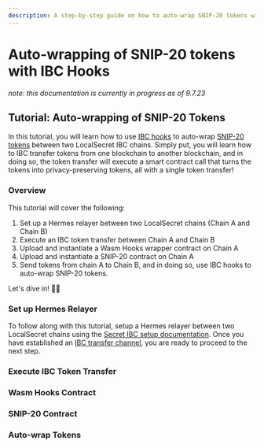 ```yaml
---
description: A step-by-step guide on how to auto-wrap SNIP-20 tokens with IBC hooks.
---
```


# Auto-wrapping of SNIP-20 tokens with IBC Hooks

_note: this documentation is currently in progress as of 9.7.23_

## Tutorial: Auto-wrapping of SNIP-20 Tokens

In this tutorial, you will learn how to use [IBC hooks](https://docs.scrt.network/secret-network-documentation/development/development-concepts/ibc/ibc-hooks) to auto-wrap [SNIP-20 tokens](https://docs.scrt.network/secret-network-documentation/overview-ecosystem-and-technology/secret-network-overview/private-tokens) between two LocalSecret IBC chains. Simply put, you will learn how to IBC transfer tokens from one blockchain to another blockchain, and in doing so, the token transfer will execute a smart contract call that turns the tokens into privacy-preserving tokens, all with a single token transfer!&#x20;

### Overview

This tutorial will cover the following:&#x20;

1. Set up a Hermes relayer between two LocalSecret chains (Chain A and Chain B)
2. Execute an IBC token transfer between Chain A and Chain B
3. Upload and instantiate a Wasm Hooks wrapper contract on Chain A
4. Upload and instantiate a SNIP-20 contract on Chain A
5. Send tokens from chain A to Chain B, and in doing so, use IBC hooks to auto-wrap SNIP-20 tokens.&#x20;

Let's dive in! 🏊‍♀️

### Set up Hermes Relayer

To follow along with this tutorial, setup a Hermes relayer between two LocalSecret chains using the [Secret IBC setup documentation](https://docs.scrt.network/secret-network-documentation/development/development-concepts/ibc/secret-ibc-setup). Once you have established an [IBC transfer channel](https://docs.scrt.network/secret-network-documentation/development/development-concepts/ibc/secret-ibc-setup#creating-the-ibc-transfer-channel), you are ready to proceed to the next step.&#x20;

### Execute IBC Token Transfer



### Wasm Hooks Contract

### SNIP-20 Contract

### Auto-wrap Tokens







###


